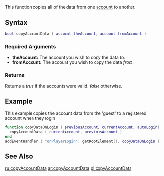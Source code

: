 This function copies all of the data from one [account](/docs/account.md "wikilink") to another.

Syntax
------

``` lua
bool copyAccountData ( account theAccount, account fromAccount )
```

### Required Arguments

-   **theAccount:** The account you wish to copy the data *to*.
-   **fromAccount:** The account you wish to copy the data *from*.

### Returns

Returns a *true* if the accounts were valid, *false* otherwise.

Example
-------

This example copies the account data from the 'guest' to a registered account when they login

``` lua
function copyDataOnLogin ( previousAccount, currentAccount, autoLogin)
  copyAccountData ( currentAccount, previousAccount )
end
addEventHandler ( "onPlayerLogin", getRootElement(), copyDataOnLogin )
```

See Also
--------

[ru:copyAccountData](/docs/ru:copyaccountdata.md "wikilink") [ar:copyAccountData](/ar:copyAccountData.md "wikilink") [pl:copyAccountData](/pl:copyAccountData.md "wikilink")

